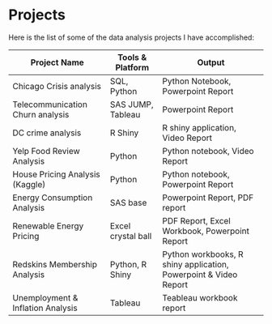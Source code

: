 # Projects
Here is the list of some of the data analysis projects I have accomplished: 

Project Name | Tools & Platform | Output
--- | --- | ---
Chicago Crisis analysis | SQL, Python  |  Python Notebook, Powerpoint Report
Telecommunication Churn analysis |  SAS JUMP, Tableau   | Powerpoint Report
DC crime analysis  | R Shiny  | R shiny application, Video Report
Yelp Food Review Analysis  | Python  |  Python notebook, Video Report
House Pricing Analysis (Kaggle)  | Python  |  Python notebook, Powerpoint Report
Energy Consumption Analysis | SAS base  | Powerpoint Report, PDF report
Renewable Energy Pricing  |  Excel crystal ball  |  PDF Report, Excel Workbook, Powerpoint Report
Redskins Membership Analysis | Python, R Shiny   | Python workbooks, R shiny application, Powerpoint & Video Report
Unemployment & Inflation Analysis | Tableau  | Teableau workbook report
